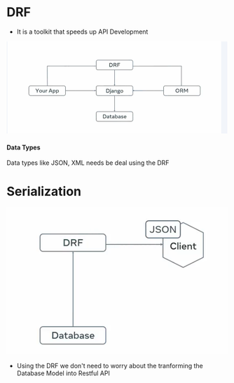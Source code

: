 #
# DRF
- It is a toolkit that speeds up API Development 

![alt text](image-2.png)

#### Data Types
Data types like JSON, XML needs be deal using the DRF 

# Serialization

![alt text](image-3.png)

- Using the DRF we don't need to worry about the tranforming the Database Model into Restful API
